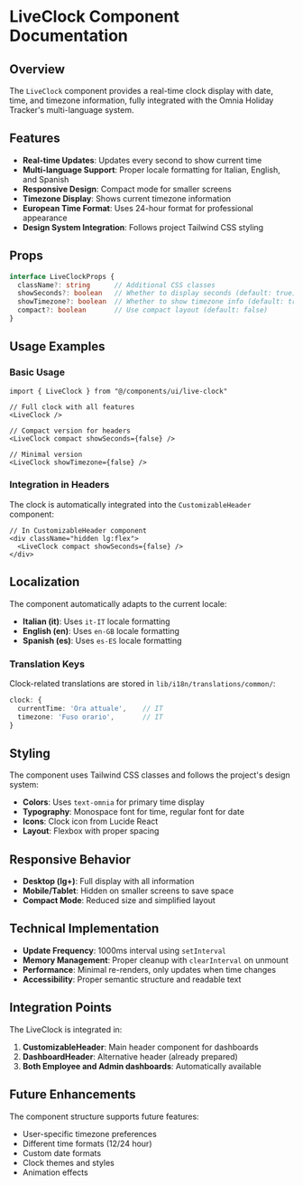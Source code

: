 # LiveClock Component Documentation

## Overview
The `LiveClock` component provides a real-time clock display with date, time, and timezone information, fully integrated with the Omnia Holiday Tracker's multi-language system.

## Features
- **Real-time Updates**: Updates every second to show current time
- **Multi-language Support**: Proper locale formatting for Italian, English, and Spanish
- **Responsive Design**: Compact mode for smaller screens
- **Timezone Display**: Shows current timezone information
- **European Time Format**: Uses 24-hour format for professional appearance
- **Design System Integration**: Follows project Tailwind CSS styling

## Props

```typescript
interface LiveClockProps {
  className?: string      // Additional CSS classes
  showSeconds?: boolean   // Whether to display seconds (default: true)
  showTimezone?: boolean  // Whether to show timezone info (default: true)
  compact?: boolean       // Use compact layout (default: false)
}
```

## Usage Examples

### Basic Usage
```tsx
import { LiveClock } from "@/components/ui/live-clock"

// Full clock with all features
<LiveClock />

// Compact version for headers
<LiveClock compact showSeconds={false} />

// Minimal version
<LiveClock showTimezone={false} />
```

### Integration in Headers
The clock is automatically integrated into the `CustomizableHeader` component:

```tsx
// In CustomizableHeader component
<div className="hidden lg:flex">
  <LiveClock compact showSeconds={false} />
</div>
```

## Localization
The component automatically adapts to the current locale:

- **Italian (it)**: Uses `it-IT` locale formatting
- **English (en)**: Uses `en-GB` locale formatting
- **Spanish (es)**: Uses `es-ES` locale formatting

### Translation Keys
Clock-related translations are stored in `lib/i18n/translations/common/`:

```typescript
clock: {
  currentTime: 'Ora attuale',    // IT
  timezone: 'Fuso orario',       // IT
}
```

## Styling
The component uses Tailwind CSS classes and follows the project's design system:

- **Colors**: Uses `text-omnia` for primary time display
- **Typography**: Monospace font for time, regular font for date
- **Icons**: Clock icon from Lucide React
- **Layout**: Flexbox with proper spacing

## Responsive Behavior
- **Desktop (lg+)**: Full display with all information
- **Mobile/Tablet**: Hidden on smaller screens to save space
- **Compact Mode**: Reduced size and simplified layout

## Technical Implementation
- **Update Frequency**: 1000ms interval using `setInterval`
- **Memory Management**: Proper cleanup with `clearInterval` on unmount
- **Performance**: Minimal re-renders, only updates when time changes
- **Accessibility**: Proper semantic structure and readable text

## Integration Points
The LiveClock is integrated in:
1. **CustomizableHeader**: Main header component for dashboards
2. **DashboardHeader**: Alternative header (already prepared)
3. **Both Employee and Admin dashboards**: Automatically available

## Future Enhancements
The component structure supports future features:
- User-specific timezone preferences
- Different time formats (12/24 hour)
- Custom date formats
- Clock themes and styles
- Animation effects